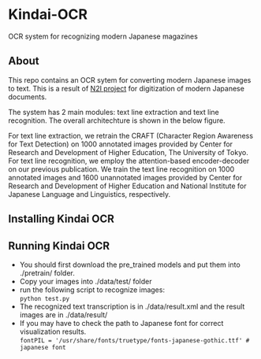 # Kindai-OCR
OCR system for recognizing modern Japanese magazines

## About

This repo contains an OCR sytem for converting modern Japanese images to text.
This is a result of [N2I project](http://codh.rois.ac.jp/collaboration/#n2i) for digitization of modern Japanese documents.

The system has 2 main modules: text line extraction and text line recognition. The overall architechture is shown in the below figure.

For text line extraction, we retrain the CRAFT (Character Region Awareness for Text Detection) on 1000 annotated images provided by Center for Research and Development of Higher Education, The University of Tokyo.
For text line recognition, we employ the attention-based encoder-decoder on our previous publication. We train the text line recognition on 1000 annotated images and 1600 unannotated images provided by Center for Research and Development of Higher Education and National Institute for Japanese Language and Linguistics, respectively.






## Installing Kindai OCR



## Running Kindai OCR
- You should first download the pre_trained models and put them into ./pretrain/ folder.   
- Copy your images into ./data/test/ folder   
- run the following script to recognize images:   
`python test.py`   
- The recognized text transcription is in ./data/result.xml and the result images are in ./data/result/   
- If you may have to check the path to Japanese font for correct visualization results.   
    `fontPIL = '/usr/share/fonts/truetype/fonts-japanese-gothic.ttf' # japanese font`   

